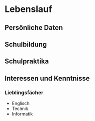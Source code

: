 # Lebenslauf

## Persönliche Daten

## Schulbildung

## Schulpraktika

## Interessen und Kenntnisse

### Lieblingsfächer

-   Englisch
-   Technik
-   Informatik

